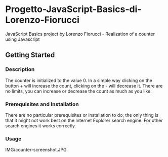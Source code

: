 # Progetto-JavaScript-Basics-di-Lorenzo-Fiorucci
JavaScript Basics project by Lorenzo Fiorucci - Realization of a counter using Javascript

## Getting Started

### Description
The counter is initialized to the value 0. In a simple way clicking on the button + will increase the count, clicking on the - will decrease it. There are no limits, you can increase or decrease the count as much as you like.

### Prerequisites and Installation
There are no particular prerequisites or installation to do; the only thing is that it might not work best on the Internet Explorer search engine. For other search engines it works correctly.

### Usage

IMG/counter-screenshot.JPG

